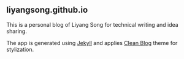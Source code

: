 ## liyangsong.github.io

This is a personal blog of Liyang Song for technical writing and idea sharing.

The app is generated using [Jekyll](https://jekyllrb.com/) and applies [Clean Blog](https://github.com/StartBootstrap/startbootstrap-clean-blog-jekyll) theme for stylization.
